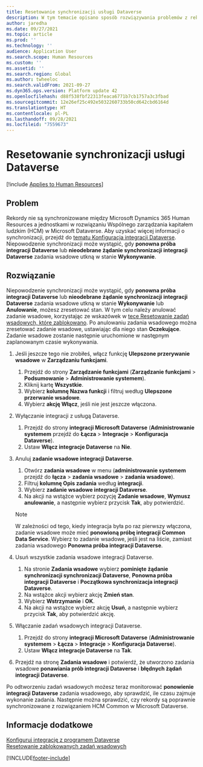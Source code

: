 ```yaml
---
title: Resetowanie synchronizacji usługi Dataverse
description: W tym temacie opisano sposób rozwiązywania problemów z rekordami, które nie synchronizują się prawidłowo między Microsoft Dynamics 365 Human Resources a rozwiązaniem Human capital management (HCM) Common w Microsoft Dataverse.
author: jaredha
ms.date: 09/27/2021
ms.topic: article
ms.prod: ''
ms.technology: ''
audience: Application User
ms.search.scope: Human Resources
ms.custom: ''
ms.assetid: ''
ms.search.region: Global
ms.author: twheeloc
ms.search.validFrom: 2021-09-27
ms.dyn365.ops.version: Platform update 42
ms.openlocfilehash: d88f538fbf22313feaca6771b7cb1757a3c3fbad
ms.sourcegitcommit: 12e26ef25c492e5032260733b50cd642cbd6164d
ms.translationtype: HT
ms.contentlocale: pl-PL
ms.lasthandoff: 09/28/2021
ms.locfileid: "7559673"
---
```

# <a name="reset-dataverse-synchronization"></a>Resetowanie synchronizacji usługi Dataverse

[!include [Applies to Human Resources](../includes/applies-to-hr.md)]

## <a name="issue"></a>Problem

Rekordy nie są synchronizowane między Microsoft Dynamics 365 Human Resources a jednostkami w rozwiązaniu Wspólnego zarządzania kapitałem ludzkim (HCM) w Microsoft Dataverse. Aby uzyskać więcej informacji o synchronizacji, przejdź do [tematu Konfiguracja integracji Dataverse](hr-admin-integration-common-data-service.md). Niepowodzenie synchronizacji może wystąpić, gdy **ponowna próba integracji Dataverse**  lub  **nieodebrane żądanie synchronizacji integracji Dataverse** zadania wsadowe utkną w stanie **Wykonywanie**.

## <a name="resolution"></a>Rozwiązanie

Niepowodzenie synchronizacji może wystąpić, gdy **ponowna próba integracji Dataverse** lub **nieodebrane żądanie synchronizacji integracji Dataverse** zadania wsadowe utkną w stanie **Wykonywanie** lub **Anulowanie**, możesz zresetować stan. W tym celu należy anulować zadanie wsadowe, korzystając ze wskazówek w [tece Resetowanie zadań wsadowych, które zablokowano](hr-admin-troubleshooting-batch-execution.md). Po anulowaniu zadania wsadowego można zresetować zadanie wsadowe, ustawiając dla niego stan **Oczekujące**. Zadanie wsadowe zostanie następnie uruchomione w następnym zaplanowanym czasie wykonywania.

1. Jeśli jeszcze tego nie zrobiłeś, włącz funkcję **Ulepszone przerywanie wsadowe** w **Zarządzaniu funkcjami**.
   1. Przejdź do strony **Zarządzanie funkcjami** (**Zarządzanie funkcjami** > **Podsumowanie** > **Administrowanie systemem**).
   2. Kliknij kartę **Wszystkie**.
   3. Wybierz **kolumnę Nazwa funkcji** i filtruj według **Ulepszone przerwanie wsadowe**.
   4. Wybierz **akcję Włącz**, jeśli nie jest jeszcze włączona.

2. Wyłączanie integracji z usługą Dataverse.
   1. Przejdź do strony **integracji Microsoft Dataverse** (**Administrowanie systemem** przejdź do **Łącza** > **Integracje** > **Konfiguracja Dataverse**).
   2. Ustaw **Włącz integracje Dataverse** na **Nie**.

3. Anuluj **zadanie wsadowe integracji Dataverse**.
   1. Otwórz **zadania wsadowe** w menu (**administrowanie systemem** przejdź do **łącza** > **zadania wsadowe** > **zadania wsadowe**).
   2. Filtruj **kolumnę Opis zadania** według **integracji**.
   3. Wybierz **zadanie wsadowe integracji Dataverse**.
   4. Na akcji na wstążce wybierz pozycję **Zadanie wsadowe**, **Wymusz anulowanie**, a następnie wybierz przycisk **Tak**, aby potwierdzić.

   > [!NOTE]
   > W zależności od tego, kiedy integracja była po raz pierwszy włączona, zadanie wsadowe może mieć **ponowioną próbę integracji Common Data Service**. Wybierz to zadanie wsadowe, jeśli jest na liście, zamiast zadania wsadowego **Ponowna próba integracji Dataverse**.

4. Usuń wszystkie zadania wsadowe integracji Dataverse.
   1. Na stronie **Zadania wsadowe** wybierz **pominięte żądanie synchronizacji synchronizacji Dataverse**, **Ponowna próba integracji Dataverse** i **Początkowa synchronizacja integracji Dataverse**.
   2. Na wstążce akcji wybierz akcję **Zmień stan**. 
   3. Wybierz **Wstrzymanie** i **OK**.
   4. Na akcji na wstążce wybierz akcję **Usuń**, a następnie wybierz przycisk **Tak**, aby potwierdzić akcję.

5. Włączanie zadań wsadowych integracji Dataverse.
   1. Przejdź do strony **integracji Microsoft Dataverse** (**Administrowanie systemem** > **Łącza** > **Integracje** > **Konfiguracja Dataverse**).
   2. Ustaw **Włącz integracje Dataverse** na **Tak**.

6. Przejdź na stronę **Zadania wsadowe** i potwierdź, że utworzono zadania wsadowe **ponawiania prób integracji Dataverse** i **błędnych żądań integracji Dataverse**.

Po odtworzeniu zadań wsadowych możesz teraz monitorować **ponowienie integracji Dataverse** zadania wsadowego, aby sprawdzić, ile czasu zajmuje wykonanie zadania. Następnie można sprawdzić, czy rekordy są poprawnie synchronizowane z rozwiązaniem HCM Common w Microsoft Dataverse.

## <a name="see-also"></a>Informacje dodatkowe

[Konfiguruj integrację z programem Dataverse](hr-admin-integration-common-data-service.md)<br>
[Resetowanie zablokowanych zadań wsadowych](hr-admin-troubleshooting-batch-execution.md)


[!INCLUDE[footer-include](../includes/footer-banner.md)]
